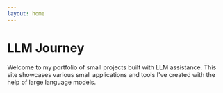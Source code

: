 ```yaml
---
layout: home
---
```

# LLM Journey

Welcome to my portfolio of small projects built with LLM assistance. This site showcases various small applications and tools I've created with the help of large language models.

